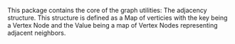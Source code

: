 This package contains the core of the graph utilities:
The adjacency structure.
This structure is defined as a Map of verticies with 
the key being a Vertex Node and the Value 
being a map of Vertex Nodes representing adjacent 
neighbors.


